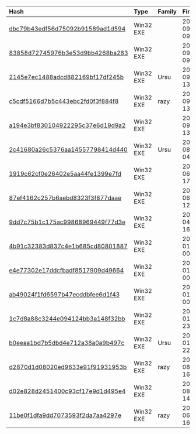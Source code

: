 |Hash|Type|Family|First_Seen|Name|
|:--|:--|:--|:--|:--|
|[dbc79b43edf56d75092b91589ad1d594](https://www.virustotal.com/gui/file/dbc79b43edf56d75092b91589ad1d594)|Win32 EXE||2019-09-25 09:05:49|HMH.exe|
|[83858d72745976b3e53d9bb4268ba283](https://www.virustotal.com/gui/file/83858d72745976b3e53d9bb4268ba283)|Win32 EXE||2019-09-25 09:05:38|HMH.exe|
|[2145e7ec1488adcd882169bf17df245b](https://www.virustotal.com/gui/file/2145e7ec1488adcd882169bf17df245b)|Win32 EXE|Ursu|2019-09-05 13:37:48|Dllhost.exe|
|[c5cdf5166d7b5c443ebc2fd0f3f884f8](https://www.virustotal.com/gui/file/c5cdf5166d7b5c443ebc2fd0f3f884f8)|Win32 EXE|razy|2019-09-05 13:37:48|Liderc.exe|
|[a194e3bf830104922295c37e6d19d9a2](https://www.virustotal.com/gui/file/a194e3bf830104922295c37e6d19d9a2)|Win32 EXE||2019-09-05 13:35:21|HMH.exe|
|[2c41680a26c5376aa14557798414d440](https://www.virustotal.com/gui/file/2c41680a26c5376aa14557798414d440)|Win32 EXE|Ursu|2019-08-31 04:46:03|Keylogger.exe|
|[1919c62cf0e26402e5aa44fe1399e7fd](https://www.virustotal.com/gui/file/1919c62cf0e26402e5aa44fe1399e7fd)|Win32 EXE||2019-06-25 17:24:46|nazer.exe|
|[87ef4162c257b6aebd8323f3f877daae](https://www.virustotal.com/gui/file/87ef4162c257b6aebd8323f3f877daae)|Win32 EXE||2019-06-25 12:16:10|shining.exe|
|[9dd7c75b1c175ac99868969449f77d3e](https://www.virustotal.com/gui/file/9dd7c75b1c175ac99868969449f77d3e)|Win32 EXE||2019-04-17 16:33:22|mscorsvw.exe|
|[4b91c32383d837c4e1b685cd80801887](https://www.virustotal.com/gui/file/4b91c32383d837c4e1b685cd80801887)|Win32 EXE||2019-01-14 00:48:42|PremiumPack.exe|
|[e4e77302e17ddcfbadf8517909d49664](https://www.virustotal.com/gui/file/e4e77302e17ddcfbadf8517909d49664)|Win32 EXE||2019-01-14 00:14:25|Golder.exe|
|[ab49024f1fd6597b47ecddbfee6d1f43](https://www.virustotal.com/gui/file/ab49024f1fd6597b47ecddbfee6d1f43)|Win32 EXE||2019-01-14 00:07:36|Golder.exe|
|[1c7d8a88c3244e094124bb3a148f32bb](https://www.virustotal.com/gui/file/1c7d8a88c3244e094124bb3a148f32bb)|Win32 EXE||2019-01-13 23:20:30|Golder.exe|
|[b0eeaa1bd7b5dbd4e712a38a0a9b497c](https://www.virustotal.com/gui/file/b0eeaa1bd7b5dbd4e712a38a0a9b497c)|Win32 EXE|Ursu|2019-01-13 22:49:53|mscorsvw.exe|
|[d2870d1d08020ed9633e91f91931953b](https://www.virustotal.com/gui/file/d2870d1d08020ed9633e91f91931953b)|Win32 EXE|razy|2018-08-20 16:06:54|BAK.exe|
|[d02e828d2451400c93cf17e9d1d495e4](https://www.virustotal.com/gui/file/d02e828d2451400c93cf17e9d1d495e4)|Win32 EXE||2018-08-20 14:36:14|mscorsvw.exe|
|[11be0f1dfa9dd7073593f2da7aa4297e](https://www.virustotal.com/gui/file/11be0f1dfa9dd7073593f2da7aa4297e)|Win32 EXE|razy|2018-06-02 16:56:53|BAK.exe|

